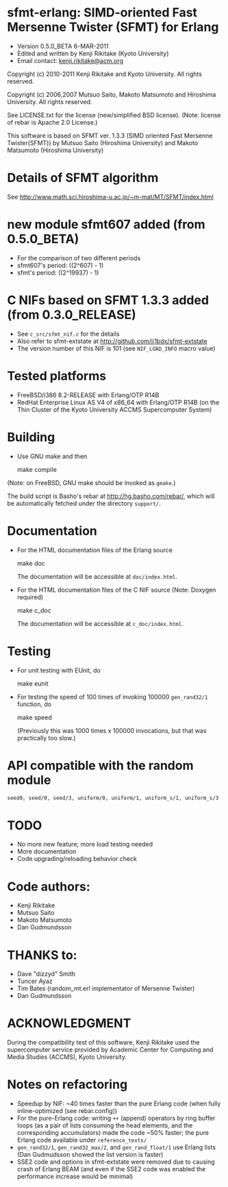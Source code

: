 # sfmt-erlang: SIMD-oriented Fast Mersenne Twister (SFMT) for Erlang

* Version 0.5.0_BETA 6-MAR-2011
* Edited and written by Kenji Rikitake (Kyoto University)
* Email contact: <kenji.rikitake@acm.org>

Copyright (c) 2010-2011 Kenji Rikitake and Kyoto University. All rights
reserved.

Copyright (c) 2006,2007 Mutsuo Saito, Makoto Matsumoto and Hiroshima
University. All rights reserved.

See LICENSE.txt for the license (new/simplified BSD license). (Note:
license of rebar is Apache 2.0 License.)

This software is based on SFMT ver. 1.3.3 (SIMD oriented Fast Mersenne
Twister(SFMT)) by Mutsuo Saito (Hiroshima University) and Makoto
Matsumoto (Hiroshima University)

# Details of SFMT algorithm

See <http://www.math.sci.hiroshima-u.ac.jp/~m-mat/MT/SFMT/index.html>

# new module sfmt607 added (from 0.5.0_BETA)

* For the comparison of two different periods
* sfmt607's period: ((2^607) - 1)
* sfmt's period: ((2^19937) - 1)

# C NIFs based on SFMT 1.3.3 added (from 0.3.0_RELEASE)

* See `c_src/sfmt_nif.c` for the details
* Also refer to sfmt-extstate at <http://github.com/jj1bdx/sfmt-extstate>
* The version number of this NIF is 101 (see `NIF_LOAD_INFO` macro value)

# Tested platforms

* FreeBSD/i386 8.2-RELEASE with Erlang/OTP R14B
* RedHat Enterprise Linux AS V4 of x86_64 with Erlang/OTP R14B
  (on the Thin Cluster of the Kyoto University ACCMS Supercomputer System)

# Building 

* Use GNU make and then

    make compile

(Note: on FreeBSD, GNU make should be invoked as `gmake`.)

The build script is Basho's rebar at <http://hg.basho.com/rebar/>,
which will be automatically fetched under the directory `support/`.

# Documentation

* For the HTML documentation files of the Erlang source 

    make doc

    The documentation will be accessible at `doc/index.html`.

* For the HTML documentation files of the C NIF source (Note: Doxygen required)

    make c_doc

    The documentation will be accessible at `c_doc/index.html`.

# Testing

* For unit testing with EUnit, do

    make eunit

* For testing the speed of 100 times of invoking 100000 `gen_rand32/1` function, do 

    make speed

    (Previously this was 1000 times x 100000 invocations, but that was practically too slow.)

# API compatible with the random module

    seed0, seed/0, seed/3, uniform/0, uniform/1, uniform_s/1, uniform_s/3 

# TODO

* No more new feature; more load testing needed
* More documentation
* Code upgrading/reloading behavior check

# Code authors:

* Kenji Rikitake
* Mutsuo Saito
* Makoto Matsumoto
* Dan Gudmundsson

# THANKS to:

* Dave "dizzyd" Smith
* Tuncer Ayaz
* Tim Bates (random_mt.erl implementator of Mersenne Twister)
* Dan Gudmundsson

# ACKNOWLEDGMENT

During the compatibility test of this software, Kenji Rikitake
used the supercomputer service provided by Academic Center for
Computing and Media Studies (ACCMS), Kyoto University.

# Notes on refactoring

* Speedup by NIF: ~40 times faster than the pure Erlang code
  (when fully inline-optimized (see rebar.config))
* For the pure-Erlang code: writing `++` (append) operators by ring buffer loops
  (as a pair of lists consuming the head elements, and the corresponding accumulators)
  made the code ~50% faster; the pure Erlang code available under `reference_texts/`
* `gen_rand32/1`, `gen_rand32_max/2`, and `gen_rand_float/1` use Erlang lists 
  (Dan Gudmudsson showed the list version is faster)
* SSE2 code and options in sfmt-extstate were removed due to causing crash of Erlang BEAM
  (and even if the SSE2 code was enabled the performance increase would be minimal)

